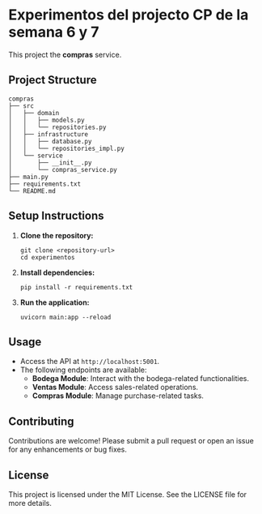 # Experimentos del projecto CP de la semana 6 y 7

This project the **compras** service.

## Project Structure

```
compras
├── src
│   ├── domain
│   │   ├── models.py
│   │   └── repositories.py
│   ├── infrastructure
│   │   ├── database.py
│   │   └── repositories_impl.py
│   └── service
│       ├── __init__.py
│       └── compras_service.py
├── main.py
├── requirements.txt
└── README.md
```

## Setup Instructions

1. **Clone the repository:**

   ```
   git clone <repository-url>
   cd experimentos
   ```

2. **Install dependencies:**

   ```
   pip install -r requirements.txt
   ```

3. **Run the application:**
   ```
   uvicorn main:app --reload
   ```

## Usage

- Access the API at `http://localhost:5001`.
- The following endpoints are available:
  - **Bodega Module**: Interact with the bodega-related functionalities.
  - **Ventas Module**: Access sales-related operations.
  - **Compras Module**: Manage purchase-related tasks.

## Contributing

Contributions are welcome! Please submit a pull request or open an issue for any enhancements or bug fixes.

## License

This project is licensed under the MIT License. See the LICENSE file for more details.
